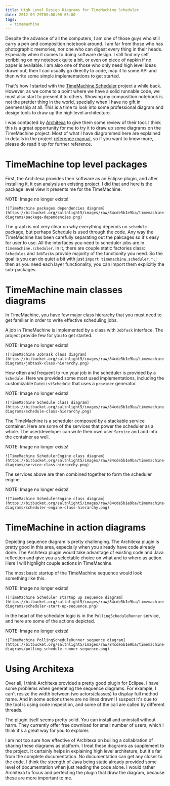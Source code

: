 ```yaml
---
title: High Level Design Diagrams for TimeMachine Scheduler
date: 2012-09-29T00:00:00-05:00
tags:
  - timemachine
---
```


Despite the advance of all the computers, I am one of those guys who still carry a pen and composition notebook around. I am far from those who has photographic memories, nor one who can digest every thing in their heads. Especially when it comes to doing software design. I still find my self scribbling on my notebook quite a bit, or even on piece of napkin if no paper is available. I am also one of those who only need high level ideas drawn out, then I can usually go directly to code, map it to some API and then write some simple implementations to get started. 

That's how I started with the [TimeMachine Scheduler](https://bitbucket.org/timemachine/scheduler) project a while back. However, as we come to a point where we have a solid runnable code, we must also start to present it to others. Showing my composition notebook is not the prettier thing in the world, specially when I have no gift in penmenship at all. This is a time to look into some professional diagram and design tools to draw up the high level architecture.

I was contacted by [Architexa](http://www.architexa.com) to give them some review of their tool. I think this is a great opportunity for me to try it to draw up some diagrams on the TimeMachine project. Most of what I have diagrammed here are explained in details in the project [reference manual](https://bitbucket.org/timemachine/scheduler/wiki/ReferenceManual), so if you want to know more, please do read it up for further reference.

# TimeMachine top level packages

First, the Architexa provides their software as an Eclipse plugin, and after installing it, it can analysis an existing project. I did that and here is the package level view it presents me for the TimeMachine.

NOTE: Image no longer exists!
```
![TimeMachine packages dependencies diagram](https://bitbucket.org/saltnlight5/images/raw/84cde5b1e9ba/timemachine-diagrams/package-dependencies.png)
```

The graph is not very clear on why everything depends on `schedule` package, but perhaps Schedule is used through the code. Any way the TimeMachine has been carefully separating out the pakcages so it's easy for user to use. All the interfaces you need to scheduler jobs are in `timemachine.scheduler`. In it, there are couple static factories class: `Schedules` and `JobTasks` provide majority of the functionity you need. So the goal is you can do quiet a bit with just `import timemachine.scheduler.*;`; then as you need each layer functionality, you can import them explicitly the sub-packages.

# TimeMachine main classes diagrams

In TimeMachine, you have few major class hierarchy that you must need to get familiar in order to write effective scheduling jobs. 

A job in TimeMachine is implemented by a class with `JobTask` interface. The project provide few for you to get started.

NOTE: Image no longer exists!
```
![TimeMachine JobTask class diagram](https://bitbucket.org/saltnlight5/images/raw/84cde5b1e9ba/timemachine-diagrams/jobtask-class-hierarchy.png)
```

How often and frequent to run your job in the scheduler is provided by a `Schedule`. Here we provided some most used implementations, including the customizable `DateListSchedule` that uses a `provider` generator.

NOTE: Image no longer exists!
```
![TimeMachine Schedule class diagram](https://bitbucket.org/saltnlight5/images/raw/84cde5b1e9ba/timemachine-diagrams/schedule-class-hierarchy.png)
```

The TimeMachine is a scheduler composed by a stackable service container. Here are some of the services that power the scheduler as a whole. The user/developer can write their own user `Service` and add into the container as well.

NOTE: Image no longer exists!
```
![TimeMachine SchedulerEngine class diagram](https://bitbucket.org/saltnlight5/images/raw/84cde5b1e9ba/timemachine-diagrams/service-class-hierarchy.png)
```

The services above are then combined together to form the scheduler engine.

NOTE: Image no longer exists!
```
![TimeMachine SchedulerEngine class diagram](https://bitbucket.org/saltnlight5/images/raw/84cde5b1e9ba/timemachine-diagrams/scheduler-engine-class-hierarchy.png)
```

# TimeMachine in action diagrams

Depicting sequence diagram is pretty challenging. The Architexa plugin is pretty good in this area, especially when you already have code already done. The Architexa plugin would take advantage of existing code and Java reflection and give you a selectable choice on what and to where as action. Here I will highlight couple actions in TimeMachine.

The most basic startup of the TimeMachine sequence would look something like this.

NOTE: Image no longer exists!
```
![TimeMachine Scheduler startup up sequence diagram](https://bitbucket.org/saltnlight5/images/raw/84cde5b1e9ba/timemachine-diagrams/scheduler-start-up-sequence.png)
```

In the heart of the scheduler logic is in the `PollingScheduleRunner` service, and here are some of the actions depicted.

NOTE: Image no longer exists!
```
![TimeMachine PollingScheduleRunner sequence diagram](https://bitbucket.org/saltnlight5/images/raw/84cde5b1e9ba/timemachine-diagrams/polling-schedule-runner-sequence.png)
```

# Using Architexa

Over all, I think Architexa provided a pretty good plugin for Eclipse. I have some problems when generating the sequence diagrams. For example, I can't resize the width between two actors(classes) to display full method name. And in some actions there are no lines drawn! I suspect it's due to the tool is using code inspection, and some of the call are called by different threads.

The plugin itself seems pretty solid. You can install and uninstall without harm. They currently offer free download for small number of users, which I think it's a great way for you to explorer.

I am not too sure how effective of Architexa on builing a collabration of sharing these diagrams as platform. I treat these diagrams as supplement to the project. It certainly helps in explaining high level architeture, but it's far from the complete documentation. No documentation can get any closer to the code. I think the strength of Java being static already provided some level of documentation when just reading the code alone. I would rather Architexa to focus and perfecting the plugin that draw the diagram, because these are more important to me.

